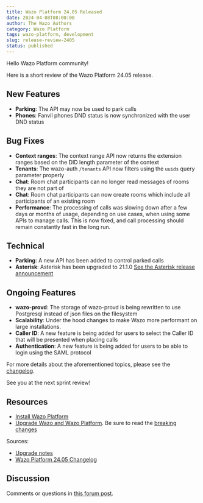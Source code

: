 ```yaml
---
title: Wazo Platform 24.05 Released
date: 2024-04-08T08:00:00
author: The Wazo Authors
category: Wazo Platform
tags: wazo-platform, development
slug: release-review-2405
status: published
---
```


Hello Wazo Platform community!

Here is a short review of the Wazo Platform 24.05 release.

## New Features

- **Parking**: The API may now be used to park calls
- **Phones**: Fanvil phones DND status is now synchronized with the user DND status

## Bug Fixes

- **Context ranges**: The context range API now returns the extension ranges based on the DID length parameter of the context
- **Tenants**: The wazo-auth `/tenants` API now filters using the `uuids` query parameter properly
- **Chat**: Room chat participants can no longer read messages of rooms they are not part of
- **Chat**: Room chat participants can now create rooms which include all participants of an existing room
- **Performance**: The processing of calls was slowing down after a few days or months of usage, depending on use cases, when using some APIs to manage calls. This is now fixed, and call processing should remain constantly fast in the long run.

## Technical

- **Parking**: A new API has been added to control parked calls
- **Asterisk**: Asterisk has been upgraded to 21.1.0 [See the Asterisk release announcement](https://www.asterisk.org/asterisk-news/asterisk-version-21-1-0-now-available/)

## Ongoing Features

- **wazo-provd**: The storage of wazo-provd is being rewritten to use Postgresql instead of json files on the filesystem
- **Scalability**: Under the hood changes to make Wazo more performant on large installations.
- **Caller ID**: A new feature is being added for users to select the Caller ID that will be presented when placing calls
- **Authentication**: A new feature is being added for users to be able to login using the SAML protocol

For more details about the aforementioned topics, please see the [changelog](https://wazo-dev.atlassian.net/issues/?jql=project%3DWAZO%20AND%20fixVersion%3D24.05).

See you at the next sprint review!

## Resources

- [Install Wazo Platform](/use-cases)
- [Upgrade Wazo and Wazo Platform](/uc-doc/upgrade/). Be sure to read the
  [breaking changes](/uc-doc/upgrade/upgrade_notes#24-05)

Sources:

- [Upgrade notes](/uc-doc/upgrade/upgrade_notes#24-05)
- [Wazo Platform 24.05 Changelog](https://wazo-dev.atlassian.net/issues/?jql=project%3DWAZO%20AND%20fixVersion%3D24.05)

## Discussion

Comments or questions in
[this forum post](https://wazo-platform.discourse.group/t/blog-wazo-platform-24-05-released).
